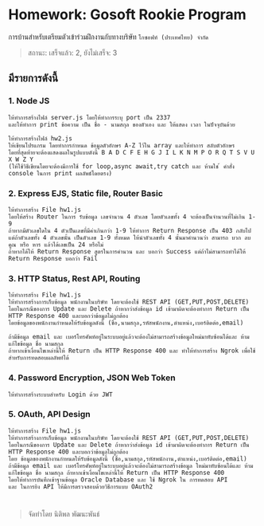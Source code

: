 # Homework: Gosoft Rookie Program 

การบ้านสำหรับเตรียมตัวเข้าร่วมฝึกงานกับทางบริษัท `โกซอฟท์ (ประเทศไทย) จำกัด`

> สถานะ: เสร็จแล้ว: 2, ยังไม่เสร็จ: 3 

## มีรายการดังนี้

### 1. Node JS

```
ให้ทำการสร้างไฟล์ server.js โดยให้ทำการระบุ port เป็น 2337 
และให้ทำการ print ข้อความ เป็น ชื่อ - นามสกุล ของตัวเอง และ ให้แสดง เวลา ในปัจจุบันด้วย
```

```
ให้ทำการสร้างไฟล์ hw2.js 
ให้เขียนโปรแกรม โดยทำการกำหนด ข้อมูลตัวอักษร A-Z ไว้ใน array และให้ทำการ สลับตัวอักษร 
โดยที่สุดท้ายจะต้องแสดงผลในรูปแบบดังนี้ B A D C F E H G J I L K N M P O R Q T S V U X W Z Y 
(ให้ใช้วิธีเขียนโดยจะต้องมีการใช้ for loop,async await,try catch และ ห้ามใช ้ คำสั่ง console ในการ print ผลลัพธ์โดยตรง)
```

### 2. Express EJS, Static file, Router Basic

```
ให้ทำการสร้าง File hw1.js 
โดยให้สร้าง Router ในการ รับข้อมูล เลขจำนวน 4 ตัวเลข โดยตัวเลขทั้ง 4 จะต้องเป็นจำนวนที่ไม่เกิน 1-9 
ถ้าหากมีตัวเลขใดใน 4 ตัวเป็นเลขที่มีค่าเกินกว่า 1-9 ให้ทำการ Return Response เป็น 403 กลับไป 
แต่ถ้าตัวเลขทั้ง 4 ตัวเลขนั้น เป็นตัวเลข 1-9 ทั้งหมด ให้นำตัวเลขทั้ง 4 นั้นมาคำนวนว่า สามารถ บวก ลบ คูณ หรือ หาร แล้วได้เลขเป็น 24 หรือไม่ 
ถ้าหากได้ให้ Return Response สูตรในการคำนวน และ บอกว่า Success แต่ถ้าไม่สามารถทำได้ให้ Return Response บอกว่า Fail
```

### 3. HTTP Status, Rest API, Routing

```
ให้ทำการสร้าง File hw1.js 
ให้ทำการสร้างการเก็บข้อมูล พนักงานในบริษัท โดยจะต้องใช้ REST API (GET,PUT,POST,DELETE) 
โดยในกรณีของการ Update และ Delete ถ้าหากว่าส่งข้อมูล id เข้ามาผิดจะต้องทำการ Return เป็น HTTP Response 400 และบอกว่าข้อมูลไม่ถูกต้อง 
โดยข้อมูลของพนักงานกำหนดให้รับข้อมูลดังนี้ (ชื่อ,นามสกุล,รหัสพนักงาน,ตำแหน่ง,เบอร์ติดต่อ,email)

ถ้ามีข้อมูล email และ เบอร์โทรศัพท์อยู่ในระบบอยู่แล้วจะต้องไม่สามารถสร้างข้อมูลใหม่มาทับซ้อนได้และ ห้ามแก้ไขข้อมูล ชื่อ นามสกุล 
ถ้าหากเข้าเงื่อนไขเหล่านี้ให้ Return เป็น HTTP Response 400 และ ทำให้ทำการสร้าง Ngrok เพื่อใช้สำหรับการทดสอบผลลัพท์ได้
```

### 4. Password Encryption, JSON Web Token

```
ให้ทำการสร้างระบบสำหรับ Login ด้วย JWT
```

### 5. OAuth, API Design

```
ให้ทำการสร้าง File hw1.js 
ให้ทำการสร้างการเก็บข้อมูล พนักงานในบริษัท โดยจะต้องใช้ REST API (GET,PUT,POST,DELETE) 
โดยในกรณีของการ Update และ Delete ถ้าหากว่าส่งข้อมูล id เข้ามาผิดจะต้องทำการ Return เป็น HTTP Response 400 และบอกว่าข้อมูลไม่ถูกต้อง 
โดย ข้อมูลของพนักงานกำหนดให้รับข้อมูลดังนี้ (ชื่อ,นามสกุล,รหัสพนักงาน,ตำแหน่ง,เบอร์ติดต่อ,email) 
ถ้ามีข้อมูล email และ เบอร์โทรศัพท์อยู่ในระบบอยู่แล้วจะต้องไม่สามารถสร้างข้อมูล ใหม่มาทับซ้อนได้และ ห้ามแก้ไขข้อมูล ชื่อ นามสกุล ถ้าหากเข้าเงื่อนไขเหล่านี้ให้ Return เป็น HTTP Response 400 
โดยให้ทำการบันทึกเข้าฐานข้อมูล Oracle Database และ ใช้ Ngrok ใน การทดสอบ API 
และ ในการยิง API ให้มีการตรวจสอบด้วยวิธีการแบบ OAuth2
```

# 

> จัดทำโดย นิติพล พัฒนะพันธ์

